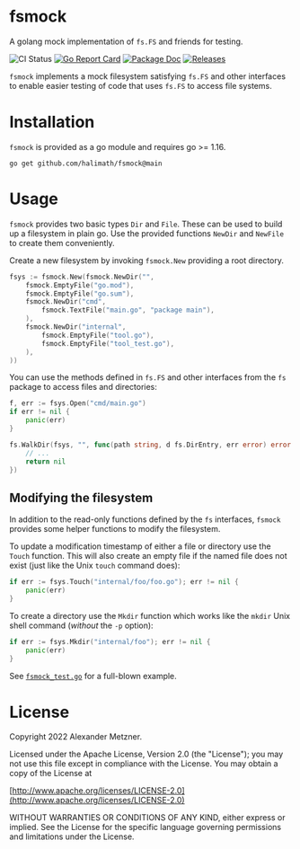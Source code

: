 # fsmock

A golang mock implementation of `fs.FS` and friends for testing.

![CI Status][ci-img-url] 
[![Go Report Card][go-report-card-img-url]][go-report-card-url] 
[![Package Doc][package-doc-img-url]][package-doc-url] 
[![Releases][release-img-url]][release-url]

[ci-img-url]: https://github.com/halimath/expect-go/workflows/CI/badge.svg
[go-report-card-img-url]: https://goreportcard.com/badge/github.com/halimath/expect-go
[go-report-card-url]: https://goreportcard.com/report/github.com/halimath/expect-go
[package-doc-img-url]: https://img.shields.io/badge/GoDoc-Reference-blue.svg
[package-doc-url]: https://pkg.go.dev/github.com/halimath/expect-go
[release-img-url]: https://img.shields.io/github/v/release/halimath/expect-go.svg
[release-url]: https://github.com/halimath/expect-go/releases

`fsmock` implements a mock filesystem satisfying `fs.FS` and other interfaces
to enable easier testing of code that uses `fs.FS` to access file systems.

# Installation

`fsmock` is provided as a go module and requires go >= 1.16.

```shell
go get github.com/halimath/fsmock@main
```

# Usage

`fsmock` provides two basic types `Dir` and `File`. These can be used to build
up a filesystem in plain go. Use the provided functions `NewDir` and `NewFile`
to create them conveniently.

Create a new filesystem by invoking `fsmock.New` providing a root directory.

```go
fsys := fsmock.New(fsmock.NewDir("",
    fsmock.EmptyFile("go.mod"),
    fsmock.EmptyFile("go.sum"),
    fsmock.NewDir("cmd",
        fsmock.TextFile("main.go", "package main"),
    ),
    fsmock.NewDir("internal",
        fsmock.EmptyFile("tool.go"),
        fsmock.EmptyFile("tool_test.go"),
    ),
))
```

You can use the methods defined in `fs.FS` and other interfaces from the `fs`
package to access files and directories:

```go
f, err := fsys.Open("cmd/main.go")
if err != nil {
    panic(err)
}
```

```go
fs.WalkDir(fsys, "", func(path string, d fs.DirEntry, err error) error {
    // ...
    return nil
})
```

## Modifying the filesystem

In addition to the read-only functions defined by the `fs` interfaces, `fsmock`
provides some helper functions to modify the filesystem.

To update a modification timestamp of either a file or directory use the
`Touch` function. This will also create an empty file if the named file does
not exist (just like the Unix `touch` command does):

```go
if err := fsys.Touch("internal/foo/foo.go"); err != nil {
    panic(err)
}
```

To create a directory use the `Mkdir` function which works like the `mkdir`
Unix shell command (_without_ the `-p` option):

```go
if err := fsys.Mkdir("internal/foo"); err != nil {
    panic(err)
}
```

See [`fsmock_test.go`](./fsmock_test.go) for a full-blown example.

# License

Copyright 2022 Alexander Metzner.

Licensed under the Apache License, Version 2.0 (the "License");
you may not use this file except in compliance with the License.
You may obtain a copy of the License at

[http://www.apache.org/licenses/LICENSE-2.0](http://www.apache.org/licenses/LICENSE-2.0)

WITHOUT WARRANTIES OR CONDITIONS OF ANY KIND, either express or implied.
See the License for the specific language governing permissions and
limitations under the License.
